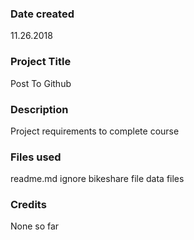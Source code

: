 ### Date created
11.26.2018

### Project Title
Post To Github

### Description
Project requirements to complete course

### Files used
readme.md
ignore
bikeshare file
data files

### Credits
None so far

